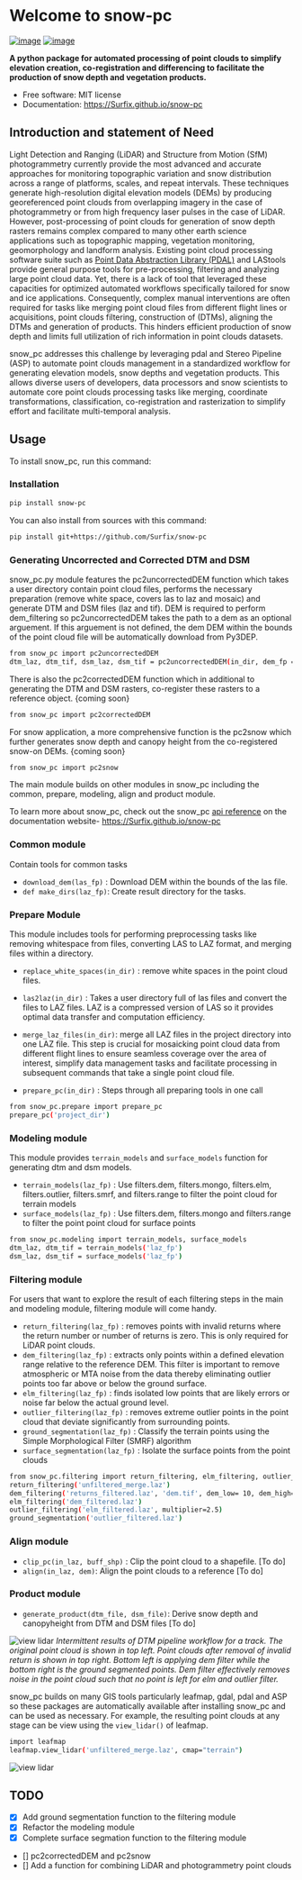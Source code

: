 # Welcome to snow-pc


[![image](https://img.shields.io/pypi/v/snow-pc.svg)](https://pypi.python.org/pypi/snow-pc)
[![image](https://img.shields.io/conda/vn/conda-forge/snow-pc.svg)](https://anaconda.org/conda-forge/snow-pc)


**A python package for automated processing of point clouds to simplify elevation creation, co-registration and differencing to facilitate the production of snow depth and vegetation products.**


-   Free software: MIT license
-   Documentation: https://Surfix.github.io/snow-pc
    
## Introduction and statement of Need
Light Detection and Ranging (LiDAR) and Structure from Motion (SfM) photogrammetry currently provide the most advanced and accurate approaches for monitoring topographic variation and snow distribution across a range of platforms, scales, and repeat intervals. These techniques generate high-resolution digital elevation models (DEMs) by producing georeferenced point clouds from overlapping imagery in the case of photogrammetry or from high frequency laser pulses in the case of LiDAR. However, post-processing of point clouds for generation of snow depth rasters remains complex compared to many other earth science applications such as topographic mapping, vegetation monitoring, geomorphology and landform analysis. Existing point cloud processing software suite such as [Point Data Abstraction Library (PDAL)](https://pypi.org/project/pdal/) and LAStools provide general purpose tools for pre-processing, filtering and analyzing large point cloud data. Yet, there is a lack of tool that leveraged these capacities for optimized automated workflows specifically tailored for snow and ice applications. Consequently, complex manual interventions are often required for tasks like merging point cloud files from different flight lines or acquisitions, point clouds filtering, construction of (DTMs), aligning the DTMs and generation of products. This hinders efficient production of snow depth and limits full utilization of rich information in point clouds datasets.  

snow_pc addresses this challenge by leveraging pdal and Stereo Pipeline (ASP) to automate point clouds management in a standardized workflow for generating elevation models, snow depths and vegetation products. This allows diverse users of developers, data processors and snow scientists to automate core point clouds processing tasks like merging, coordinate transformations, classification, co-registration and rasterization to simplify effort and facilitate multi-temporal analysis.


## Usage
To install snow_pc, run this command:

### Installation

```bash
pip install snow-pc
```

You can also install from sources with this command:

```bash
pip install git+https://github.com/Surfix/snow-pc
```


### Generating Uncorrected and Corrected DTM and DSM
snow_pc.py module features the pc2uncorrectedDEM function which takes a user directory contain point cloud files, performs the necessary preparation (remove white space, covers las to laz and mosaic) and generate DTM and DSM files (laz and tif). DEM is required to perform dem_filtering so pc2uncorrectedDEM takes the path to a dem as an optional arguement. If this arguement is not defined, the dem DEM within the bounds of the point cloud file will be automatically download from Py3DEP. 

```bash
from snow_pc import pc2uncorrectedDEM
dtm_laz, dtm_tif, dsm_laz, dsm_tif = pc2uncorrectedDEM(in_dir, dem_fp = 'dem.tif')
```

There is also the pc2correctedDEM function which in additional to generating the DTM and DSM rasters, co-register these rasters to a reference object. {coming soon}
```bash
from snow_pc import pc2correctedDEM

```

For snow application, a more comprehensive function is the pc2snow which further generates snow depth and canopy height from the co-registered snow-on DEMs. {coming soon}

```bash
from snow_pc import pc2snow
```

The main module builds on other modules in snow_pc including the common, prepare, modeling, align and product module.    

To learn more about snow_pc, check out the snow_pc [api reference](https://surfix.github.io/snow-pc/snow_pc/) on the documentation website- https://Surfix.github.io/snow-pc

### Common module
Contain tools for common tasks
 - `download_dem(las_fp)` : Download DEM within the bounds of the las file.
 - `def make_dirs(laz_fp)`: Create result directory for the tasks.

### Prepare Module
This module includes tools for performing preprocessing tasks like removing whitespace from files, converting LAS to LAZ format, and merging files within a directory.
- `replace_white_spaces(in_dir)` : remove white spaces in the point cloud files. 
- `las2laz(in_dir)` : Takes a user directory full of las files and convert the files to LAZ files. LAZ is a compressed version of LAS so it provides optimal data transfer and computation efficiency.
- `merge_laz_files(in_dir)`: merge all LAZ files in the project directory into one LAZ file. This step is crucial for mosaicking point cloud data from different flight lines to ensure seamless coverage over the area of interest, simplify data management tasks and facilitate processing in subsequent commands that take a single point cloud file. 

- `prepare_pc(in_dir)` : Steps through all preparing tools in one call
```bash
from snow_pc.prepare import prepare_pc
prepare_pc('project_dir')
```

### Modeling module
This module provides `terrain_models` and `surface_models` function for generating dtm and dsm models.
- `terrain_models(laz_fp)` : Use filters.dem, filters.mongo, filters.elm, filters.outlier, filters.smrf, and filters.range to filter the point cloud for terrain models 
- `surface_models(laz_fp)` : Use filters.dem, filters.mongo and filters.range to filter the point point cloud for surface points 

 ```bash
from snow_pc.modeling import terrain_models, surface_models
dtm_laz, dtm_tif = terrain_models('laz_fp')
dsm_laz, dsm_tif = surface_models('laz_fp')
```

### Filtering module
For users that want to explore the result of each filtering steps in the main and modeling module, filtering module will come handy.  

- `return_filtering(laz_fp)` : removes points with invalid returns where the return number or number of returns is zero. This is only required for LiDAR point clouds. 
- `dem_filtering(laz_fp)` : extracts only points within a defined elevation range relative to the reference DEM. This filter is important to remove atmospheric or MTA noise from the data thereby eliminating outlier points too far above or below the ground surface.
- `elm_filtering(laz_fp)` : finds isolated low points that are likely errors or noise far below the actual ground level.
- `outlier_filtering(laz_fp)` : removes extreme outlier points in the point cloud that deviate significantly from surrounding points.
- `ground_segmentation(laz_fp)` : Classify the terrain points using the Simple Morphological Filter (SMRF) algorithm
- `surface_segmentation(laz_fp)` : Isolate the surface points from the point clouds

```bash
from snow_pc.filtering import return_filtering, elm_filtering, outlier_filtering, dem_filtering, ground_segmentation
return_filtering('unfiltered_merge.laz')
dem_filtering('returns_filtered.laz', 'dem.tif', dem_low= 10, dem_high=50)
elm_filtering('dem_filtered.laz')
outlier_filtering('elm_filtered.laz', multiplier=2.5)
ground_segmentation('outlier_filtered.laz')
```


### Align module
- `clip_pc(in_laz, buff_shp)` : Clip the point cloud to a shapefile. [To do]
- `align(in_laz, dem)`: Align the point clouds to a reference [To do]

### Product module
- `generate_product(dtm_file, dsm_file)`: Derive snow depth and canopyheight from DTM and DSM files [To do]

![view lidar](filtering_result.png)
*Intermittent results of DTM pipeline workflow for a track. The original point cloud is shown in top left. Point clouds after removal of invalid return is shown in top right. Bottom left is applying dem filter while the bottom right is the ground segmented points. Dem filter effectively removes noise in the point cloud such that no point is left for elm and outlier filter.*

snow_pc builds on many GIS tools particularly leafmap, gdal, pdal and ASP so these packages are automatically available after installing snow_pc and can be used as necessary. For example, the resulting point clouds at any stage can be view using the `view_lidar()` of leafmap.

```bash
import leafmap
leafmap.view_lidar('unfiltered_merge.laz', cmap="terrain")
```
![view lidar](output.png "Filtering result of LiDAR data")


##  TODO
- [x] Add ground segmentation function to the filtering module
- [x] Refactor the modeling module 
- [x] Complete surface segmation function to the filtering module
- [] pc2correctedDEM and pc2snow
- [] Add a function for combining LiDAR and photogrammetry point clouds

